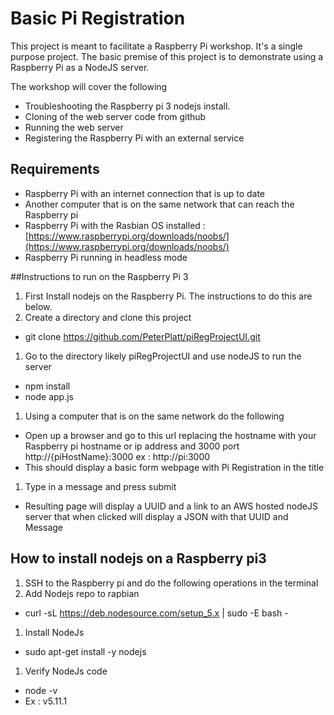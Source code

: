 # Basic Pi Registration
This project is meant to facilitate a Raspberry Pi workshop. It's a single purpose project. The basic premise of this project is to demonstrate using a Raspberry Pi as a NodeJS server.

The workshop will cover the following
* Troubleshooting the Raspberry pi 3 nodejs install.
* Cloning of the web server code from github
* Running the web server
* Registering the Raspberry Pi with an external service 

## Requirements
* Raspberry Pi with an internet connection that is up to date
* Another computer that is on the same network that can reach the Raspberry pi
* Raspberry Pi with the Rasbian OS installed : [https://www.raspberrypi.org/downloads/noobs/](https://www.raspberrypi.org/downloads/noobs/)
* Raspberry Pi running in headless mode 

##Instructions to run on the Raspberry Pi 3
1. First Install nodejs on the Raspberry Pi. The instructions to do this are below.
1. Create a directory and clone this project 
  * git clone https://github.com/PeterPlatt/piRegProjectUI.git
1. Go to the directory likely piRegProjectUI and use nodeJS to run the server
  * npm install
  * node app.js
1. Using a computer that is on the same network do the following
  * Open up a browser and go to this url replacing the hostname with your Raspberry pi hostname or ip address and 3000 port http://{piHostName}:3000 ex : http://pi:3000
  * This should display a basic form webpage with Pi Registration in the title 
1. Type in a message and press submit
  * Resulting page will display a UUID and a link to an AWS hosted nodeJS server that when clicked will display a JSON with that UUID and Message

## How to install nodejs on a Raspberry pi3
1. SSH to the Raspberry pi and do the following operations in the terminal
1. Add Nodejs repo to rapbian
  * curl -sL https://deb.nodesource.com/setup_5.x | sudo -E bash -
1. Install NodeJs
  * sudo apt-get install -y nodejs
1. Verify NodeJs code
  * node -v
  * Ex : v5.11.1
